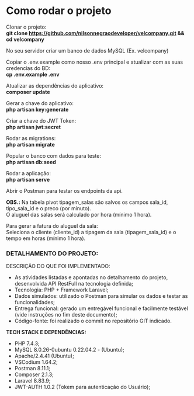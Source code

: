 # Como rodar o projeto

Clonar o projeto:<br>
**git clone https://github.com/nilsonnegraodeveloper/velcompany.git && cd velcompany**

No seu servidor criar um banco de dados MySQL (Ex. velcompany)<br>

Copiar o .env.example como nosso .env principal e atualizar com as suas credencias do BD:<br>
**cp .env.example .env**

Atualizar as dependências do aplicativo:<br>
**composer update**

Gerar a chave do aplicativo:<br>
**php artisan key:generate**

Criar a chave do JWT Token:<br>
**php artisan jwt:secret**

Rodar as migrations:<br>
**php artisan migrate**

Popular o banco com dados para teste:<br>
**php artisan db:seed**

Rodar a aplicação:<br>
**php artisan serve**

Abrir o Postman para testar os endpoints da api.<br>

**OBS.:**
Na tabela pivot tipagem_salas são salvos os campos sala_id, tipo_sala_id e o preco (por minuto).<br>
O aluguel das salas será calculado por hora (mínimo 1 hora).<br>

Para gerar a fatura do aluguel da sala:<br>
Seleciona o cliente (cliente_id) a tipagem da sala (tipagem_sala_id) e o tempo em horas (mínimo 1 hora).<br>

### DETALHAMENTO DO PROJETO: <br>
DESCRIÇÃO DO QUE FOI IMPLEMENTADO:
- As atividades listadas e apontadas no detalhamento do projeto, desenvolvida API RestFull na tecnologia definida;
- Tecnologia: PHP + Framework Laravel;
- Dados simulados: utilizado o Postman para simular os dados e testar as funcionalidades;
- Entrega funcional: gerado um entregável funcional e facilmente testável (vide instruções no fim deste documento);
- Código-fonte: foi realizado o commit no repositório GIT indicado.

**TECH STACK E DEPENDÊNCIAS:**<br>
- PHP 7.4.3;
- MySQL 8.0.26-0ubuntu 0.22.04.2 - (Ubuntu);
- Apache/2.4.41 (Ubuntu);
- VSCodium 1.64.2;
- Postman 8.11.1;
- Composer 2.1.3;
- Laravel 8.83.9;
- JWT-AUTH 1.0.2 (Tokem para autenticação do Usuário);
